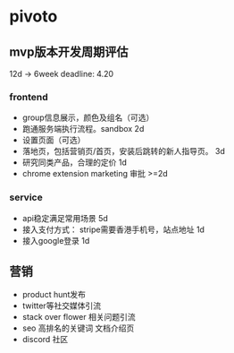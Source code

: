 # pivoto

## mvp版本开发周期评估

12d -> 6week
deadline: 4.20

### frontend

- group信息展示，颜色及组名（可选）
- 跑通服务端执行流程。sandbox 2d
- 设置页面（可选）
- 落地页，包括营销页/首页，安装后跳转的新人指导页。 3d
- 研究同类产品，合理的定价 1d
- chrome extension marketing 审批 >=2d

### service

- api稳定满足常用场景 5d
- 接入支付方式：
  stripe需要香港手机号，站点地址 1d
- 接入google登录 1d

## 营销

- product hunt发布
- twitter等社交媒体引流
- stack over flower 相关问题引流
- seo 高排名的关键词 文档介绍页
- discord 社区
